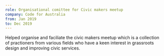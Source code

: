 ```yaml
---
role: Organisational comittee for Civic makers meetup
company: Code for Australia
from: Jan 2019
to: Dec 2019
---
```


Helped organise and faciliate the civic makers meetup which is a collection of practioners from various fields who have a keen interest in grassroots design and improving civic services.

